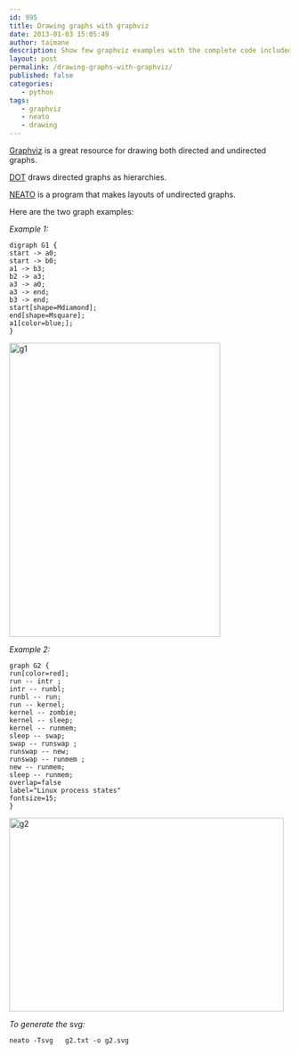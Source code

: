 ```yaml
---
id: 995
title: Drawing graphs with graphviz
date: 2013-01-03 15:05:49
author: taimane
description: Show few graphviz examples with the complete code included
layout: post
permalink: /drawing-graphs-with-graphviz/
published: false
categories:
   - python
tags:
   - graphviz
   - neato
   - drawing
---
```

<a rel="nofollow" href="http://www.graphviz.org/">Graphviz</a> is a great resource for drawing both directed and undirected graphs.

<a href="https://programming-review.com/drawing-graphs-with-graphviz/dotguide/" rel="attachment wp-att-999">DOT</a> draws directed graphs as hierarchies. 

<a href="https://programming-review.com/drawing-graphs-with-graphviz/neatoguide/" rel="attachment wp-att-1000">NEATO</a> is a program that makes layouts of undirected graphs.



Here are the two graph examples:

_Example 1:_
```
digraph G1 {
start -> a0;
start -> b0;
a1 -> b3;
b2 -> a3;
a3 -> a0;
a3 -> end;
b3 -> end;
start[shape=Mdiamond];
end[shape=Msquare];
a1[color=blue;];
}
```



<a href="https://programming-review.com/drawing-graphs-with-graphviz/g1/" rel="attachment wp-att-997"><img src="https://programming-review.com/wp-content/uploads/2013/01/g1.png" alt="g1" width="379" height="528" class="alignnone size-full wp-image-997" /></a>

_Example 2:_
```
graph G2 {
run[color=red];
run -- intr ;
intr -- runbl;
runbl -- run;
run -- kernel;
kernel -- zombie;
kernel -- sleep;
kernel -- runmem;
sleep -- swap;
swap -- runswap ;
runswap -- new;
runswap -- runmem ;
new -- runmem;
sleep -- runmem;
overlap=false
label="Linux process states"
fontsize=15;
}
```

<a href="https://programming-review.com/drawing-graphs-with-graphviz/g2/" rel="attachment wp-att-998"><img src="https://programming-review.com/wp-content/uploads/2013/01/g2.png" alt="g2" width="493" height="348" class="alignnone size-full wp-image-998" /></a>


_To generate the svg:_
```
neato -Tsvg   g2.txt -o g2.svg
```



